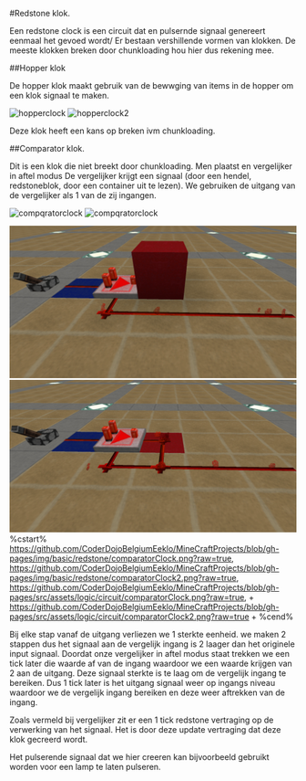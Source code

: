 #Redstone klok.

Een redstone clock is een circuit dat en pulsernde signaal genereert eenmaal het gevoed wordt/
Er bestaan vershillende vormen van klokken. De meeste klokken breken door chunkloading hou hier dus rekening mee.


##Hopper klok

De hopper klok maakt gebruik van de bewwging van items in de hopper om een klok signaal te maken.

![hopperclock](https://github.com/CoderDojoBelgiumEeklo/MineCraftProjects/blob/gh-pages/img/basic/redstone/HopperClock.png?raw=true)
![hopperclock2](https://github.com/CoderDojoBelgiumEeklo/MineCraftProjects/blob/gh-pages/img/basic/redstone/HopperClock2.png?raw=true)

Deze klok heeft een kans op breken ivm chunkloading.

##Comparator klok.

Dit is een klok die niet breekt door chunkloading.
Men plaatst en vergelijker in aftel modus
De vergelijker krijgt een signaal (door een hendel, redstoneblok, door een container uit te lezen).
We gebruiken de uitgang van de vergelijker als 1 van de zij ingangen. 

![compqratorclock](https://github.com/CoderDojoBelgiumEeklo/MineCraftProjects/blob/gh-pages/img/basic/redstone/comparatorClock.png?raw=true)
![compqratorclock](https://github.com/CoderDojoBelgiumEeklo/MineCraftProjects/blob/gh-pages/img/basic/redstone/comparatorClock2.png?raw=true)


![compqratorclock](https://github.com/CoderDojoBelgiumEeklo/MineCraftProjects/blob/gh-pages/src/assets/logic/circuit/comparatorClock.png?raw=true)
![compqratorclock](https://github.com/CoderDojoBelgiumEeklo/MineCraftProjects/blob/gh-pages/src/assets/logic/circuit/comparatorClock2.png?raw=true)
%cstart%
https://github.com/CoderDojoBelgiumEeklo/MineCraftProjects/blob/gh-pages/img/basic/redstone/comparatorClock.png?raw=true,
https://github.com/CoderDojoBelgiumEeklo/MineCraftProjects/blob/gh-pages/img/basic/redstone/comparatorClock2.png?raw=true,
https://github.com/CoderDojoBelgiumEeklo/MineCraftProjects/blob/gh-pages/src/assets/logic/circuit/comparatorClock.png?raw=true, +
https://github.com/CoderDojoBelgiumEeklo/MineCraftProjects/blob/gh-pages/src/assets/logic/circuit/comparatorClock2.png?raw=true +
%cend%


Bij elke stap vanaf de uitgang verliezen we 1 sterkte eenheid. we maken 2 stappen dus het signaal aan de vergelijk ingang is 2 laager dan het originele input signaal.
Doordat onze  vergelijker in aftel modus staat trekken we een tick later die waarde af van de ingang waardoor we een waarde krijgen van 2 aan de uitgang.
Deze signaal sterkte is te laag om de vergelijk ingang te bereiken.
Dus 1 tick later is het uitgang signaal weer op ingangs niveau waardoor we de vergelijk ingang bereiken en deze weer aftrekken van de ingang. 


Zoals vermeld bij vergelijker zit er een 1 tick redstone vertraging op de verwerking van het signaal.
Het is door deze update vertraging dat deze klok gecreerd wordt.

Het pulserende signaal dat we hier creeren kan bijvoorbeeld gebruikt worden voor een lamp te laten pulseren.


